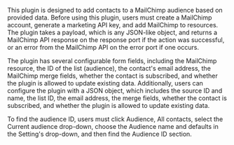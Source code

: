 This plugin is designed to add contacts to a MailChimp audience based on provided data. Before using this plugin, users
must create a MailChimp account, generate a marketing API key, and add MailChimp to resources. The plugin takes a
payload, which is any JSON-like object, and returns a MailChimp API response on the response port if the action was
successful, or an error from the MailChimp API on the error port if one occurs.

The plugin has several configurable form fields, including the MailChimp resource, the ID of the list (audience), the
contact's email address, the MailChimp merge fields, whether the contact is subscribed, and whether the plugin is
allowed to update existing data. Additionally, users can configure the plugin with a JSON object, which includes the
source ID and name, the list ID, the email address, the merge fields, whether the contact is subscribed, and whether the
plugin is allowed to update existing data.

To find the audience ID, users must click Audience, All contacts, select the Current audience drop-down, choose the
Audience name and defaults in the Setting's drop-down, and then find the Audience ID section.

